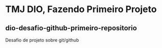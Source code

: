 # TMJ DIO, Fazendo Primeiro Projeto

## dio-desafio-github-primeiro-repositorio
Desafio de projeto sobre git/github
